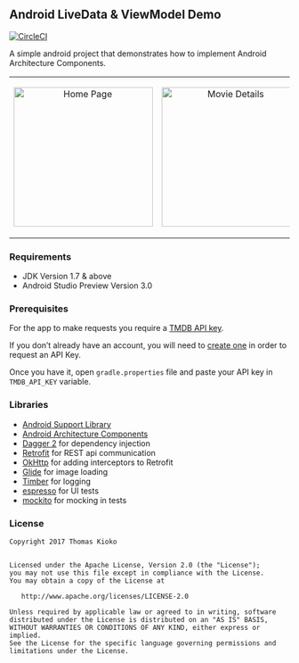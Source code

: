 Android LiveData & ViewModel Demo
---------------------------------------
[![CircleCI](https://circleci.com/gh/kioko/android-liveData-viewModel.svg)](https://circleci.com/gh/kioko/android-liveData-viewModel)

A simple android project that demonstrates how to implement Android Architecture Components.

 <table>
  <td>
    <p align="center">
  <img src="https://github.com/kioko/android-liveData-viewModel/blob/master/art/HomeScreen.png?raw=true" alt="Home Page" width="250"/>
</p>
</td>
<td>
    <p align="center">
  <img src="https://github.com/kioko/android-liveData-viewModel/blob/master/art/MovieDetails.png?raw=true" alt="Movie Details" width="250"/>
    </p>
  </td>

</table>

### Requirements

* JDK Version 1.7 & above
* Android Studio Preview Version 3.0 

### Prerequisites
For the app to make requests you require a [TMDB API key](https://developers.themoviedb.org/3/getting-started ). 

If you don’t already have an account, you will need to [create one](https://www.themoviedb.org/account/signup) 
in order to request an API Key.

Once you have it, open `gradle.properties` file and paste your API key in `TMDB_API_KEY` variable.

### Libraries


* [Android Support Library][support-lib]
* [Android Architecture Components][arch]
* [Dagger 2][dagger2] for dependency injection
* [Retrofit][retrofit] for REST api communication
* [OkHttp][OkHttp] for adding interceptors to Retrofit
* [Glide][glide] for image loading
* [Timber][timber] for logging
* [espresso][espresso] for UI tests
* [mockito][mockito] for mocking in tests


[mockwebserver]: https://github.com/square/okhttp/tree/master/mockwebserver
[support-lib]: https://developer.android.com/topic/libraries/support-library/index.html
[arch]: https://developer.android.com/arch
[OkHttp]: http://square.github.io/okhttp/
[espresso]: https://google.github.io/android-testing-support-library/docs/espresso/
[dagger2]: https://google.github.io/dagger
[retrofit]: http://square.github.io/retrofit
[glide]: https://github.com/bumptech/glide
[timber]: https://github.com/JakeWharton/timber
[mockito]: http://site.mockito.org


### License

    Copyright 2017 Thomas Kioko
    
    
    Licensed under the Apache License, Version 2.0 (the "License");
    you may not use this file except in compliance with the License.
    You may obtain a copy of the License at

       http://www.apache.org/licenses/LICENSE-2.0

    Unless required by applicable law or agreed to in writing, software
    distributed under the License is distributed on an "AS IS" BASIS,
    WITHOUT WARRANTIES OR CONDITIONS OF ANY KIND, either express or implied.
    See the License for the specific language governing permissions and
    limitations under the License.